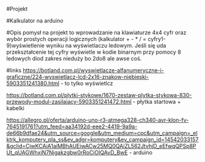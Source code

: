 #Projekt

#Kalkulator na arduino 

#Opis
pomysł na projekt to wprowadzanie na klawiaturze 4x4 cyfr oraz wybór prostych operacji logicznych (kalkulator + - * / = cyfry1-9)wyświetlenie wyniku na wyświetlaczu ledowym. Jeśli się uda przekształcenie tej cyfry wyświetle w kodie binarnym przy pomocy 8 ledowych diod zakres nieduży bo 2do8 ale awse coś. 

#links
https://botland.com.pl/wyswietlacze-alfanumeryczne-i-graficzne/224-wyswietlacz-lcd-2x16-znakow-niebieski-5903351241380.html - to tylko wyświetlcz

https://botland.com.pl/plytki-stykowe/1670-zestaw-plytka-stykowa-830-przewody-modul-zasilajacy-5903351241472.html - płytka startowa + kabelki

https://allegro.pl/oferta/arduino-uno-r3-atmega328-ch340-avr-klon-fv-7645191761?utm_feed=aa34192d-eee2-4419-9a9a-de66b9dfae24&utm_source=google&utm_medium=cpc&utm_campaign=_elktrk_komputery_pla_ss&ev_adgr=komputery&ev_campaign_id=14542033157&gclid=CjwKCAiA1aiMBhAUEiwACw25MQ0QAiZL562JtvhjD_eEfwqQPSp8PUt_qUAGWhxiN7Njgakzgbw0rRoCiOIQAvD_BwE - arduino